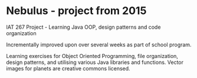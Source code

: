 # Nebulus - project from 2015
IAT 267 Project - Learning Java OOP, design patterns and code organization 

Incrementally improved upon over several weeks as part of school program. 

Learning exercises for Object Oriented Programming, file organization, design patterns, and utilising various Java libraries and functions. Vector images for planets are creative commons licensed. 
